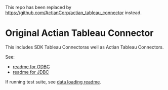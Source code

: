 This repo has been replaced by https://github.com/ActianCorp/actian_tableau_connector instead.


# Original Actian Tableau Connector

This includes SDK Tableau Connectoras well as Actian Tableau Connectors.

See:

  * [readme for ODBC](samples/plugins/actian_odbc/README.md)
  * [readme for JDBC](samples/plugins/actian_jdbc/README.md)

If running test suite, see [data loading readme](tests/datasets/TestV1/actian/README.md).
